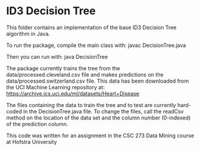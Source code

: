 # ID3 Decision Tree #

This folder contains an implementation of the base ID3 Decision Tree algorithm in Java.

To run the package, compile the main class with:
javac DecisionTree.java

Then you can run with:
java DecisionTree

The package currently trains the tree from the data/processed.cleveland.csv file
and makes predictions on the data/processed.switzerland.csv file. This data
has been downloaded from the UCI Machine Learning repository at:
https://archive.ics.uci.edu/ml/datasets/Heart+Disease

The files containing the data to train the tree and to test are currently
hard-coded in the DecisionTree.java file. To change the files, call the readCsv
method on the location of the data set and the column number (0-indexed) of
the prediction column.

This code was written for an assignment in the CSC 273 Data Mining course at Hofstra University
